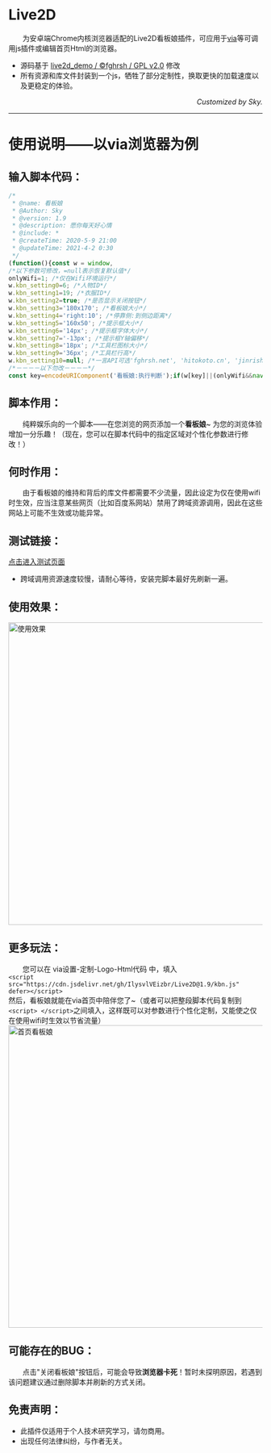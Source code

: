 # Live2D
&emsp;&emsp;为安卓端Chrome内核浏览器适配的Live2D看板娘插件，可应用于[via](https://viayoo.com/zh-cn/)等可调用js插件或编辑首页Html的浏览器。
- 源码基于 [live2d_demo / ©fghrsh / GPL v2.0](https://github.com/fghrsh/live2d_demo) 修改
- 所有资源和库文件封装到一个js，牺牲了部分定制性，换取更快的加载速度以及更稳定的体验。

*<p align="right">Customized by Sky.</p>*

------------

# 使用说明——以via浏览器为例
## 输入脚本代码：
```javascript
/*
 * @name: 看板娘
 * @Author: Sky
 * @version: 1.9
 * @description: 愿你每天好心情
 * @include: *
 * @createTime: 2020-5-9 21:00
 * @updateTime: 2021-4-2 0:30
 */
(function(){const w = window,
/*以下参数可修改，=null表示恢复默认值*/
onlyWifi=1; /*仅在Wifi环境运行*/
w.kbn_setting0=6; /*人物ID*/
w.kbn_setting1=19; /*衣服ID*/
w.kbn_setting2=true; /*是否显示关闭按钮*/
w.kbn_setting3='180x170'; /*看板娘大小*/
w.kbn_setting4='right:10'; /*停靠侧:到侧边距离*/
w.kbn_setting5='160x50'; /*提示框大小*/
w.kbn_setting6='14px'; /*提示框字体大小*/
w.kbn_setting7='-13px'; /*提示框Y轴偏移*/
w.kbn_setting8='18px'; /*工具栏图标大小*/
w.kbn_setting9='36px'; /*工具栏行高*/
w.kbn_setting10=null; /*一言API可选'fghrsh.net', 'hitokoto.cn', 'jinrishici.com'(古诗词)*/
/*－－－－以下勿改－－－－*/
const key=encodeURIComponent('看板娘:执行判断');if(w[key]||(onlyWifi&&navigator.connection.type!='wifi')){return;}try{w[key]=true;const lib=document.createElement('script');lib.src='https://cdn.jsdelivr.net/gh/IlysvlVEizbr/Live2D@1.9/kbn.js';lib.defer=true;document.body.append(lib);}catch(err){console.log('看板娘：',err);}})();
```
## 脚本作用：
&emsp;&emsp;纯粹娱乐向的一个脚本——在您浏览的网页添加一个**看板娘**~ 为您的浏览体验增加一分乐趣！（现在，您可以在脚本代码中的指定区域对个性化参数进行修改！）
## 何时作用：
&emsp;&emsp;由于看板娘的维持和背后的库文件都需要不少流量，因此设定为仅在使用wifi时生效，应当注意某些网页（比如百度系网站）禁用了跨域资源调用，因此在这些网站上可能不生效或功能异常。
## 测试链接：
[点击进入测试页面](https://m.bilibili.com/bangumi/play/ss530)
- 跨域调用资源速度较慢，请耐心等待，安装完脚本最好先刷新一遍。
## 使用效果：
<img src="https://i.loli.net/2020/05/09/9eCqx7MHbohdfJ8.jpg"  alt="使用效果" height="600"></img>
## 更多玩法：
&emsp;&emsp;您可以在 via设置-定制-Logo-Html代码 中，填入<br>
`<script src="https://cdn.jsdelivr.net/gh/IlysvlVEizbr/Live2D@1.9/kbn.js" defer></script>`<br>
然后，看板娘就能在via首页中陪伴您了~（或者可以把整段脚本代码复制到`<script> </script>`之间填入，这样既可以对参数进行个性化定制，又能使之仅在使用wifi时生效以节省流量）  <br>
<img src="https://i.loli.net/2020/05/10/FWcanCAZbRE2kjd.jpg"  alt="首页看板娘" height="600"></img>
## 可能存在的BUG：
&emsp;&emsp;点击"关闭看板娘"按钮后，可能会导致**浏览器卡死**！暂时未探明原因，若遇到该问题建议通过删除脚本并刷新的方式关闭。
## 免责声明：
- 此插件仅适用于个人技术研究学习，请勿商用。
- 出现任何法律纠纷，与作者无关。
